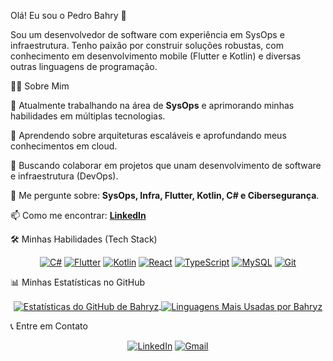 <!--
Olá, Pedro! Este é o seu README de perfil personalizado.
Para usá-lo, crie um novo repositório com o mesmo nome do seu usuário do GitHub (Bahryz).
Adicione este arquivo como README.md nesse repositório e ele aparecerá na sua página de perfil!
-->

<!-- Comece com uma introdução amigável. Emojis são bem-vindos! -->

Olá! Eu sou o Pedro Bahry 👋

<p align="left">
Sou um desenvolvedor de software com experiência em SysOps e infraestrutura. Tenho paixão por construir soluções robustas, com conhecimento em desenvolvimento mobile (Flutter e Kotlin) e diversas outras linguagens de programação.
</p>

👨‍💻 Sobre Mim

<p align="left">
🔭 Atualmente trabalhando na área de <strong>SysOps</strong> e aprimorando minhas habilidades em múltiplas tecnologias.




🌱 Aprendendo sobre arquiteturas escaláveis e aprofundando meus conhecimentos em cloud.




👯 Buscando colaborar em projetos que unam desenvolvimento de software e infraestrutura (DevOps).




💬 Me pergunte sobre: <strong>SysOps, Infra, Flutter, Kotlin, C# e Cibersegurança</strong>.




📫 Como me encontrar: <a href="https://www.linkedin.com/in/pedro-bahry-864b40305/" target="_blank"><strong>LinkedIn</strong></a>
</p>

🛠️ Minhas Habilidades (Tech Stack)

<p align="center">
<a href="https://dotnet.microsoft.com/en-us/languages/csharp" target="_blank" rel="noreferrer"><img src="https://www.google.com/search?q=https://img.shields.io/badge/C%2523-512BD4%3Fstyle%3Dfor-the-badge%26logo%3Dc-sharp%26logoColor%3Dwhite" alt="C#"/></a>
<a href="https://flutter.dev" target="_blank" rel="noreferrer"><img src="https://img.shields.io/badge/Flutter-02569B?style=for-the-badge&logo=flutter&logoColor=white" alt="Flutter"/></a>
<a href="https://kotlinlang.org" target="_blank" rel="noreferrer"><img src="https://www.google.com/search?q=https://img.shields.io/badge/Kotlin-7F52FF%3Fstyle%3Dfor-the-badge%26logo%3Dkotlin%26logoColor%3Dwhite" alt="Kotlin"/></a>
<a href="https://react.dev/" target="_blank" rel="noreferrer"><img src="https://www.google.com/search?q=https://img.shields.io/badge/React-61DAFB%3Fstyle%3Dfor-the-badge%26logo%3Dreact%26logoColor%3Dblack" alt="React"/></a>
<a href="https://www.typescriptlang.org/" target="_blank" rel="noreferrer"><img src="https://img.shields.io/badge/TypeScript-3178C6?style=for-the-badge&logo=typescript&logoColor=white" alt="TypeScript"/></a>
<a href="https://www.mysql.com/" target="_blank" rel="noreferrer"><img src="https://img.shields.io/badge/MySQL-4479A1?style=for-the-badge&logo=mysql&logoColor=white" alt="MySQL"/></a>
<a href="https://git-scm.com/" target="_blank" rel="noreferrer"><img src="https://www.google.com/search?q=https://img.shields.io/badge/GIT-E44C30%3Fstyle%3Dfor-the-badge%26logo%3Dgit%26logoColor%3Dwhite" alt="Git"/></a>
</p>

📊 Minhas Estatísticas no GitHub

<p align="center">
<a href="https://github.com/anuraghazra/github-readme-stats">
<img align="center" src="https://www.google.com/search?q=https://github-readme-stats.vercel.app/api%3Fusername%3DBahryz%26show_icons%3Dtrue%26theme%3Ddracula%26locale%3Dpt-br%26hide_border%3Dtrue%26count_private%3Dtrue%26include_all_commits%3Dtrue%26title_color%3Dff79c6%26icon_color%3D8be9fd%26text_color%3Df8f8f2" alt="Estatísticas do GitHub de Bahryz"/>
</a>
<a href="https://github.com/anuraghazra/github-readme-stats">
<img align="center" src="https://www.google.com/search?q=https://github-readme-stats.vercel.app/api/top-langs/%3Fusername%3DBahryz%26layout%3Ddonut%26theme%3Ddracula%26locale%3Dpt-br%26hide_border%3Dtrue" alt="Linguagens Mais Usadas por Bahryz"/>
</a>
</p>

📞 Entre em Contato

<p align="center">
<a href="https://www.linkedin.com/in/pedro-bahry-864b40305/" target="_blank"><img src="https://www.google.com/search?q=https://img.shields.io/badge/LinkedIn-0077B5%3Fstyle%3Dfor-the-badge%26logo%3Dlinkedin%26logoColor%3Dwhite" alt="LinkedIn"/></a>
<a href="mailto:phbahry@gmail.com" target="_blank"><img src="https://img.shields.io/badge/Gmail-D14836?style=for-the-badge&logo=gmail&logoColor=white" alt="Gmail"/></a>
</p>